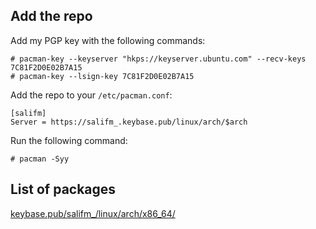
## Add the repo

Add my PGP key with the following commands:

```
# pacman-key --keyserver "hkps://keyserver.ubuntu.com" --recv-keys 7C81F2D0E02B7A15
# pacman-key --lsign-key 7C81F2D0E02B7A15
```

Add the repo to your `/etc/pacman.conf`:

```
[salifm]
Server = https://salifm_.keybase.pub/linux/arch/$arch
```

Run the following command:

```
# pacman -Syy
```

## List of packages

[keybase.pub/salifm_/linux/arch/x86_64/](https://keybase.pub/salifm_/linux/arch/x86_64/)
